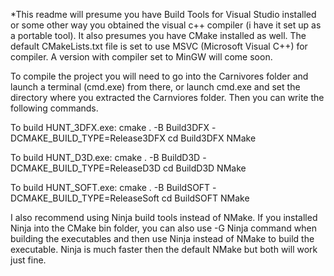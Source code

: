*This readme will presume you have Build Tools for Visual Studio installed or some other way you obtained the visual c++ compiler (i have it set up as a portable tool). It also presumes you have CMake installed as well.
The default CMakeLists.txt file is set to use MSVC (Microsoft Visual C++) for compiler. A version with compiler set to MinGW will come soon.

To compile the project you will need to go into the Carnivores folder and launch a terminal (cmd.exe) from there, or launch cmd.exe and set the directory where you extracted the Carnviores folder.
Then you can write the following commands.

To build HUNT_3DFX.exe:
cmake . -B Build3DFX -DCMAKE_BUILD_TYPE=Release3DFX
cd Build3DFX
NMake

To build HUNT_D3D.exe:
cmake . -B BuildD3D -DCMAKE_BUILD_TYPE=ReleaseD3D
cd BuildD3D
NMake

To build HUNT_SOFT.exe:
cmake . -B BuildSOFT -DCMAKE_BUILD_TYPE=ReleaseSoft
cd BuildSOFT
NMake

I also recommend using Ninja build tools instead of NMake.
If you installed Ninja into the CMake bin folder, you can also use
-G Ninja command when building the executables and then use Ninja instead of NMake to build the executable.
Ninja is much faster then the default NMake but both will work just fine.
